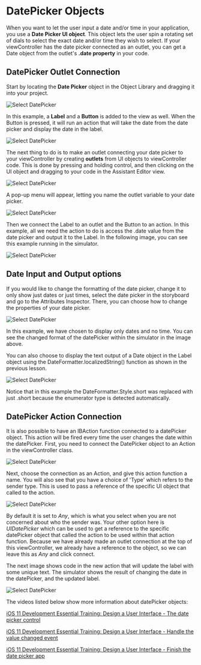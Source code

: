 # DatePicker Objects

When you want to let the user input a date and/or time in your application, you use a **Date Picker UI object**.  This object lets the user spin a rotating set of dials to select the exact date and/or time they wish to select.  If your viewController has the date picker connected as an outlet, you can get a Date object from the outlet's **.date property** in your code.

## DatePicker Outlet Connection

Start by locating the **Date Picker** object in the Object Library and dragging it into your project.

![Select DatePicker](/mad9137/assets/img/DatePicker_01.png)

In this example, a **Label** and a **Button** is added to the view as well.  When the Button is pressed, it will run an action that will take the date from the date picker and display the date in the label.

![Select DatePicker](/mad9137/assets/img/DatePicker_02.png)

The next thing to do is to make an outlet connecting your date picker to your viewController by creating **outlets** from UI objects to viewController code.  This is done by pressing and holding control, and then clicking on the UI object and dragging to your code in the Assistant Editor view.

![Select DatePicker](/mad9137/assets/img/DatePicker_03.png)

A pop-up menu will appear, letting you name the outlet variable to your date picker.

![Select DatePicker](/mad9137/assets/img/DatePicker_04.png)

Then we connect the Label to an outlet and the Button to an action.  In this example, all we need the action to do is access the .date value from the date picker and output it to the Label.  In the following image, you can see this example running in the simulator.

![Select DatePicker](/mad9137/assets/img/DatePicker_05.png)

## Date Input and Output options

If you would like to change the formatting of the date picker, change it to only show just dates or just times, select the date picker in the storyboard and go to the Attributes Inspector.  There, you can choose how to change the properties of your date picker.

![Select DatePicker](/mad9137/assets/img/DatePicker_06.png)

In this example, we have chosen to display only dates and no time.  You can see the changed format of the datePicker within the simulator in the image above.

You can also choose to display the text output of a Date object in the Label object using the DateFormatter.localizedString() function as shown in the previous lesson.

![Select DatePicker](/mad9137/assets/img/DatePicker_07.png)

Notice that in this example the DateFormatter.Style.short was replaced with just .short because the enumerator type is detected automatically.

## DatePicker Action Connection

It is also possible to have an IBAction function connected to a datePicker object.  This action will be fired every time the user changes the date within the datePicker.  First, you need to connect the DatePicker object to an Action in the viewController class.

![Select DatePicker](/mad9137/assets/img/DatePicker_08.png)

Next, choose the connection as an Action, and give this action function a name.  You will also see that you have a choice of 'Type' which refers to the sender type.  This is used to pass a reference of the specific UI object that called to the action.

![Select DatePicker](/mad9137/assets/img/DatePicker_09.png)

By default it is set to *Any*, which is what you select when you are not concerned about who the sender was.  Your other option here is *UIDatePicker* which can be used to get a reference to the specific datePicker object that called the action to be used within that action function.  Because we have already made an outlet connection at the top of this viewController, we already have a reference to the object, so we can leave this as *Any* and click connect.

The next image shows code in the new action that will update the label with some unique text.  The simulator shows the result of changing the date in the datePicker, and the updated label.

![Select DatePicker](/mad9137/assets/img/DatePicker_10.png)

The videos listed below show more information about datePicker objects:



[iOS 11 Development Essential Training: Design a User Interface - The date picker control](https://www.lynda.com/iOS-tutorials/date-picker-control/597992/667996-4.html)

[iOS 11 Development Essential Training: Design a User Interface - Handle the value changed event](https://www.lynda.com/iOS-tutorials/Handle-value-changed-event/597992/667997-4.html)

[iOS 11 Development Essential Training: Design a User Interface - Finish the date picker app](https://www.lynda.com/iOS-tutorials/Finish-date-picker-app/597992/667998-4.html)
